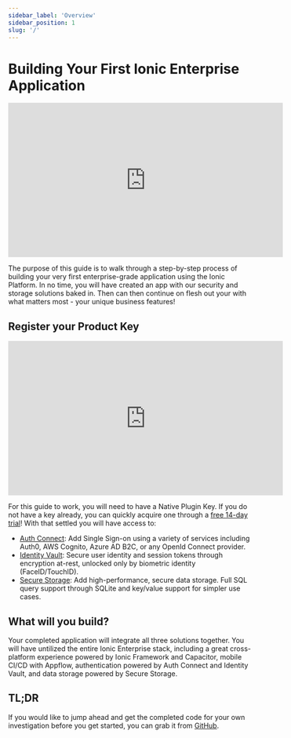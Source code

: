 ```yaml
---
sidebar_label: 'Overview'
sidebar_position: 1
slug: '/'
---
```


# Building Your First Ionic Enterprise Application

<iframe
  src="https://www.loom.com/embed/91a3686402504bada87a8e52ce874c93"
  frameborder="0"
  allowfullscreen
  width="560"
  height="315"
></iframe>

The purpose of this guide is to walk through a step-by-step process of building your very first enterprise-grade application using the Ionic Platform. In no time, you will have created an app with our security and storage solutions baked in. Then can then continue on flesh out your with what matters most - your unique business features!

## Register your Product Key

<iframe
  src="https://www.loom.com/embed/d6b37a4a817146629448a73ab0842960"
  frameborder="0"
  allowfullscreen
  width="560"
  height="315"
></iframe>

For this guide to work, you will need to have a Native Plugin Key. If you do not have a key already, you can quickly acquire one through a [free 14-day trial](https://dashboard.ionicframework.com/personal/apps?native_trial=1&utm_medium=referral&utm_source=is3_docs&utm_campaign=is3_native_trial)! With that settled you will have access to:

- [Auth Connect](https://ionic.io/docs/auth-connect): Add Single Sign-on using a variety of services including Auth0, AWS Cognito, Azure AD B2C, or any OpenId Connect provider.
- [Identity Vault](https://ionic.io/docs/identity-vault): Secure user identity and session tokens through encryption at-rest, unlocked only by biometric identity (FaceID/TouchID).
- [Secure Storage](https://ionic.io/docs/secure-storage): Add high-performance, secure data storage. Full SQL query support through SQLite and key/value support for simpler use cases.

## What will you build?

Your completed application will integrate all three solutions together. You will have untilized the entire Ionic Enterprise stack, including a great cross-platform experience powered by Ionic Framework and Capacitor, mobile CI/CD with Appflow, authentication powered by Auth Connect and Identity Vault, and data storage powered by Secure Storage.

## TL;DR

If you would like to jump ahead and get the completed code for your own investigation before you get started, you can grab it from [GitHub](https://github.com/ionic-team/ionic-enterprise-starter).
